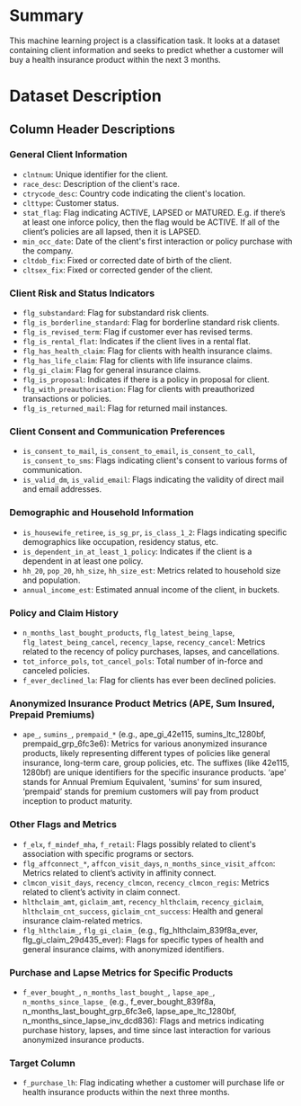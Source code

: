 # Summary
This machine learning project is a classification task. It looks at a dataset containing client information and seeks to predict whether a customer will buy a health insurance product within the next 3 months.

# Dataset Description

## Column Header Descriptions

### General Client Information

- `clntnum`: Unique identifier for the client.
- `race_desc`: Description of the client's race.
- `ctrycode_desc`: Country code indicating the client's location.
- `clttype`: Customer status.
- `stat_flag`: Flag indicating ACTIVE, LAPSED or MATURED. E.g. if there’s at least one inforce policy, then the flag would be ACTIVE. If all of the client’s policies are all lapsed, then it is LAPSED.
- `min_occ_date`: Date of the client's first interaction or policy purchase with the company.
- `cltdob_fix`: Fixed or corrected date of birth of the client.
- `cltsex_fix`: Fixed or corrected gender of the client.

### Client Risk and Status Indicators

- `flg_substandard`: Flag for substandard risk clients.
- `flg_is_borderline_standard`: Flag for borderline standard risk clients.
- `flg_is_revised_term`: Flag if customer ever has revised terms.
- `flg_is_rental_flat`: Indicates if the client lives in a rental flat.
- `flg_has_health_claim`: Flag for clients with health insurance claims.
- `flg_has_life_claim`: Flag for clients with life insurance claims.
- `flg_gi_claim`: Flag for general insurance claims.
- `flg_is_proposal`: Indicates if there is a policy in proposal for client.
- `flg_with_preauthorisation`: Flag for clients with preauthorized transactions or policies.
- `flg_is_returned_mail`: Flag for returned mail instances.

### Client Consent and Communication Preferences

- `is_consent_to_mail`, `is_consent_to_email`, `is_consent_to_call`, `is_consent_to_sms`: Flags indicating client's consent to various forms of communication.
- `is_valid_dm`, `is_valid_email`: Flags indicating the validity of direct mail and email addresses.

### Demographic and Household Information

- `is_housewife_retiree`, `is_sg_pr`, `is_class_1_2`: Flags indicating specific demographics like occupation, residency status, etc.
- `is_dependent_in_at_least_1_policy`: Indicates if the client is a dependent in at least one policy.
- `hh_20`, `pop_20`, `hh_size`, `hh_size_est`: Metrics related to household size and population.
- `annual_income_est`: Estimated annual income of the client, in buckets.

### Policy and Claim History

- `n_months_last_bought_products`, `flg_latest_being_lapse`, `flg_latest_being_cancel`, `recency_lapse`, `recency_cancel`: Metrics related to the recency of policy purchases, lapses, and cancellations.
- `tot_inforce_pols`, `tot_cancel_pols`: Total number of in-force and canceled policies.
- `f_ever_declined_la`: Flag for clients has ever been declined policies.

### Anonymized Insurance Product Metrics (APE, Sum Insured, Prepaid Premiums)

- `ape_`, `sumins_`, `prempaid_*` (e.g., ape_gi_42e115, sumins_ltc_1280bf, prempaid_grp_6fc3e6): Metrics for various anonymized insurance products, likely representing different types of policies like general insurance, long-term care, group policies, etc. The suffixes (like 42e115, 1280bf) are unique identifiers for the specific insurance products. ‘ape’ stands for  Annual Premium Equivalent, 'sumins' for sum insured, ‘prempaid’ stands for premium customers will pay from product inception to product maturity. 

### Other Flags and Metrics

- `f_elx`, `f_mindef_mha`, `f_retail`: Flags possibly related to client's association with specific programs or sectors.
- `flg_affconnect_*`, `affcon_visit_days`, `n_months_since_visit_affcon`: Metrics related to client’s activity in affinity connect.
- `clmcon_visit_days`, `recency_clmcon`, `recency_clmcon_regis`: Metrics related to client’s activity in claim connect.
- `hlthclaim_amt`, `giclaim_amt`, `recency_hlthclaim`, `recency_giclaim`, `hlthclaim_cnt_success`, `giclaim_cnt_success`: Health and general insurance claim-related metrics.
- `flg_hlthclaim_`, `flg_gi_claim_` (e.g., flg_hlthclaim_839f8a_ever, flg_gi_claim_29d435_ever): Flags for specific types of health and general insurance claims, with anonymized identifiers.

### Purchase and Lapse Metrics for Specific Products

- `f_ever_bought_`, `n_months_last_bought_`, `lapse_ape_`, `n_months_since_lapse_` (e.g., f_ever_bought_839f8a, n_months_last_bought_grp_6fc3e6, lapse_ape_ltc_1280bf, n_months_since_lapse_inv_dcd836): Flags and metrics indicating purchase history, lapses, and time since last interaction for various anonymized insurance products.

### Target Column

- `f_purchase_lh`: Flag indicating whether a customer will purchase life or health insurance products within the next three months.
